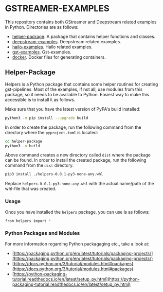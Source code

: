 # GSTREAMER-EXAMPLES

This repository contains both GStreamer and Deepstream related examples in Python. Directories are as follows:

* [helper-package](helper-package/README.md). A package that contains helper functions and classes.
* [deepstream-examples](deepstream-examples/README.md). Deepstream related examples.
* [hailo-examples](hailo-examples/README.md). Hailo related examples.
* [gst-examples](gst-examples/README.md). Gst-examples.
* [docker](docker/README.md). Docker files for generating containers.

## Helper-Package

Helpers is a Python package that contains some helper routines for creating gst-pipelines. Most of the examples, if not all, 
use modules from this package, so it needs to be available to Python. Easiest way to make this accessible is to install it as follows.

Make sure that you have the latest version of PyPA's build installed:

```bash
python3 -m pip install --upgrade build
```

In order to create the package, run the following command from the directory where the `pyproject.toml` is located:

```bash
cd helper-package
python3 -m build
```

Above command creates a new directory called `dist` where the package can be found. In order to install the created package, 
run the following command from the `dist` directory:

```bash
pip3 install ./helpers-0.0.1-py3-none-any.whl
```

Replace `helpers-0.0.1-py3-none-any.whl` with the actual name/path of the whl-file that was created.

### Usage

Once you have installed the `helpers` package, you can use is as follows:

```bash
from helpers import *
```

### Python Packages and Modules

For more information regarding Python packagaging etc., take a look at:

* [https://packaging.python.org/en/latest/tutorials/packaging-projects/](https://packaging.python.org/en/latest/tutorials/packaging-projects/)
* [https://docs.python.org/3/tutorial/modules.html#packages](https://docs.python.org/3/tutorial/modules.html#packages)
* [https://python-packaging-tutorial.readthedocs.io/en/latest/setup_py.html](https://python-packaging-tutorial.readthedocs.io/en/latest/setup_py.html)
